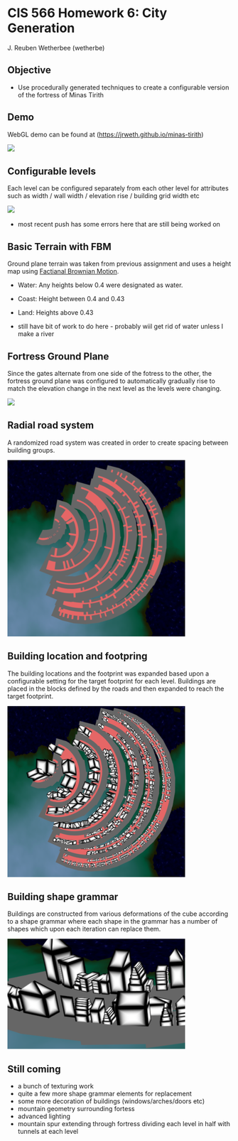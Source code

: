 # CIS 566 Homework 6: City Generation
J. Reuben Wetherbee (wetherbe)
## Objective
- Use procedurally generated techniques to create a configurable version of the fortress of Minas Tirith

## Demo
WebGL demo can be found at (https://jrweth.github.io/minas-tirith)

![](img/white-city.png)


## Configurable levels
Each level can be configured separately from each other level for attributes such as width / wall width / elevation rise / building grid width etc

![](img/configuration.png)

- most recent push has some errors here that are still being worked on 

## Basic Terrain with FBM 

Ground plane terrain was taken from previous assignment and uses a height map using [Factianal Brownian Motion](https://en.wikipedia.org/wiki/Fractional_Brownian_motion).
- Water: Any heights below 0.4 were designated as water.
- Coast: Height between 0.4 and 0.43
- Land: Heights above 0.43

- still have bit of work to do here -  probably wiil get rid of water unless I make a river



## Fortress Ground Plane

Since the gates alternate from one side of the fotress to the other, the fortress ground plane was configured 
to automatically gradually rise to match the elevation change in the next level as the levels were changing.

![](img/level_elevation_rise.png)

## Radial road system

A randomized road system was created in order to create spacing between building groups.

![](img/fortress_roads.png)


## Building location and footpring

The building locations and the footprint was expanded based upon a configurable setting for the target footprint for each level.  Buildings
are placed in the blocks defined by the roads and then expanded to reach the target footprint. 

![](img/fortress_buildings.png)


## Building shape grammar
Buildings are constructed from various deformations of the cube according to a shape grammar where each shape in 
the grammar has a number of shapes which upon each iteration can replace them.  

![](img/buildings_shape.png)

## Still coming

- a bunch of texturing work
- quite a few more shape grammar elements for replacement
- some more decoration of buildings (windows/arches/doors etc)
- mountain geometry surrounding fortess
- advanced lighting
- mountain spur extending through fortress dividing each level in half with tunnels at each level


